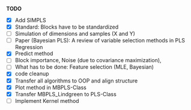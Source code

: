 **TODO**

- [x] Add SIMPLS
- [x] Standard: Blocks have to be standardized
- [ ] Simulation of dimensions and samples (X and Y)
- [ ] Paper (Bayesian PLS): A review of variable selection methods in PLS Regression
- [x] Predict method
- [ ] Block importance, Noise (due to covariance maximization),
- [ ] What has to be done: Feature selection (MLE, Bayesian)
- [x] code cleanup
- [x] Transfer all algorithms to OOP and align structure
- [x] Plot method in MBPLS-Class
- [x] Transfer MBPLS_Lindgreen to PLS-Class
- [ ] Implement Kernel method